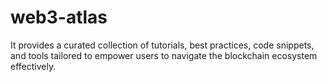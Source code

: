 # web3-atlas
 It provides a curated collection of tutorials, best practices, code snippets, and tools tailored to empower users to navigate the blockchain ecosystem effectively.
